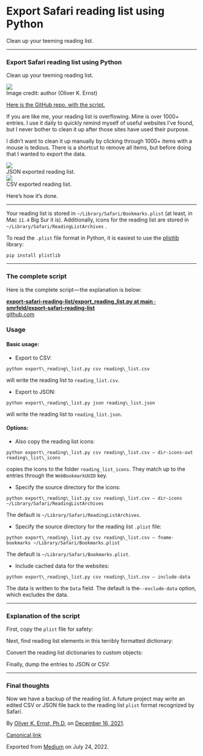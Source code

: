 


Export Safari reading list using Python
=======================================




Clean up your teeming reading list.




---

### Export Safari reading list using Python

Clean up your teeming reading list.

<img class="graf-image" data-height="720" data-image-id="1*smDbzU8vO2mMObcS0jx03g.jpeg" data-is-featured="true" data-width="960" src="https://cdn-images-1.medium.com/max/800/1*smDbzU8vO2mMObcS0jx03g.jpeg"/>

<figcaption class="imageCaption">Image credit: author (Oliver K. Ernst)</figcaption>

[Here is the GitHub repo. with the script.](https://github.com/smrfeld/export-safari-reading-list)

If you are like me, your reading list is overflowing. Mine is over 1000+ entries. I use it daily to quickly remind myself of useful websites I’ve found, but I never bother to clean it up after those sites have used their purpose.

I didn’t want to clean it up manually by clicking through 1000+ items with a mouse is tedious. There is a shortcut to remove all items, but before doing that I wanted to export the data.

<img class="graf-image" data-height="715" data-image-id="1*XkSxG3aHOIeHmFSD8heXCw.png" data-width="1572" src="https://cdn-images-1.medium.com/max/800/1*XkSxG3aHOIeHmFSD8heXCw.png"/>

<figcaption class="imageCaption">JSON exported reading list.</figcaption>

<img class="graf-image" data-height="229" data-image-id="1*mLvsKlqXiUfUcVY7kzkm9A.png" data-width="1521" src="https://cdn-images-1.medium.com/max/800/1*mLvsKlqXiUfUcVY7kzkm9A.png"/>

<figcaption class="imageCaption">CSV exported reading list.</figcaption>

Here’s how it’s done.



---

Your reading list is stored in `~/Library/Safari/Bookmarks.plist` (at least, in Mac `11.4` Big Sur it is). Additionally, icons for the reading list are stored in `~/Library/Safari/ReadingListArchives` .

To read the `.plist` file format in Python, it is easiest to use the [plistlib](https://docs.python.org/3/library/plistlib.html) library:


```
pip install plistlib
```


---

### The complete script

Here is the complete script — the explanation is below:

[**export-safari-reading-list/export\_reading\_list.py at main · smrfeld/export-safari-reading-list**  
github.com](https://github.com/smrfeld/export-safari-reading-list/blob/main/export_reading_list.py "https://github.com/smrfeld/export-safari-reading-list/blob/main/export_reading_list.py")

### Usage

#### Basic usage:

* Export to CSV:


```
python export\_reading\_list.py csv reading\_list.csv
```
will write the reading list to `reading_list.csv`.

* Export to JSON:


```
python export\_reading\_list.py json reading\_list.json
```
will write the reading list to `reading_list.json`.

#### Options:

* Also copy the reading list icons:


```
python export\_reading\_list.py csv reading\_list.csv — dir-icons-out reading\_list\_icons
```
copies the icons to the folder `reading_list_icons`. They match up to the entries through the `WebBookmarkUUID` key.

* Specify the source directory for the icons:


```
python export\_reading\_list.py csv reading\_list.csv — dir-icons ~/Library/Safari/ReadingListArchives
```
The default is `~/Library/Safari/ReadingListArchives`.

* Specify the source directory for the reading list `.plist` file:


```
python export\_reading\_list.py csv reading\_list.csv — fname-bookmarks ~/Library/Safari/Bookmarks.plist
```
The default is `~/Library/Safari/Bookmarks.plist`.

* Include cached data for the websites:


```
python export\_reading\_list.py csv reading\_list.csv — include-data
```
The data is written to the `Data` field. The default is the`--exclude-data` option, which excludes the data.



---

### Explanation of the script

First, copy the `plist` file for safety:

<script src="https://gist.github.com/smrfeld/803aa0684a3019bbd7cfe9d64a502c3a.js"></script>

Next, find reading list elements in this terribly formatted dictionary:

<script src="https://gist.github.com/smrfeld/ec78f0a078842e1e60849e0ede1d3a29.js"></script>

Convert the reading list dictionaries to custom objects:

<script src="https://gist.github.com/smrfeld/54d38e3dfdec72b1b8e5553448353098.js"></script>

Finally, dump the entries to JSON or CSV:

<script src="https://gist.github.com/smrfeld/22ce465a643f6056a3cc8f8b519d1615.js"></script>



---

### Final thoughts

Now we have a backup of the reading list. A future project may write an edited CSV or JSON file back to the reading list `plist` format recognized by Safari.



By [Oliver K. Ernst, Ph.D.](https://medium.com/@oliver-k-ernst) on [December 16, 2021](https://medium.com/p/dc36992766e4).

[Canonical link](https://medium.com/@oliver-k-ernst/export-safari-reading-list-using-python-dc36992766e4)

Exported from [Medium](https://medium.com) on July 24, 2022.

